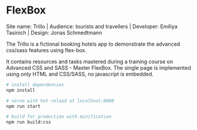 # FlexBox

Site name: Trillo | 
Audience: tourists and travellers | 
Developer: Emiliya Tasinich | 
Design: Jonas Schmedtmann

The Trillo is a fictional booking hotels app to demonstrate the advanced css/sass features using flex-box.

It contains resources and tasks mastered during a training course on Advanced CSS and SASS - Master FlexBox.
The single page is implemented using only HTML and CSS/SASS, no javascript is embedded.

``` bash
# install dependencies
npm install

# serve with hot reload at localhost:8080
npm run start

# build for production with minification
npm run build:css
```

